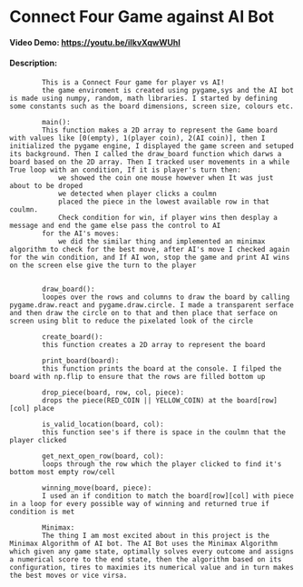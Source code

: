 # Connect Four Game against AI Bot
#### Video Demo: https://youtu.be/iIkvXqwWUhI
#### Description:
            This is a Connect Four game for player vs AI!
            the game enviroment is created using pygame,sys and the AI bot is made using numpy, random, math libraries. I started by defining some constants such as the board dimensions, screen size, colours etc.

            main():
            This function makes a 2D array to represent the Game board with values like [0(empty), 1(player coin), 2(AI coin)], then I initialized the pygame engine, I displayed the game screen and setuped its background. Then I called the draw_board function which darws a board based on the 2D array. Then I tracked user movements in a while True loop with an condition, If it is player's turn then:
                we showed the coin one mouse however when It was just about to be droped
                we detected when player clicks a coulmn
                placed the piece in the lowest available row in that coulmn.
                Check condition for win, if player wins then desplay a message and end the game else pass the control to AI
            for the AI's moves:
                we did the similar thing and implemented an minimax algorithm to check for the best move, after AI's move I checked again for the win condition, and If AI won, stop the game and print AI wins on the screen else give the turn to the player


            draw_board():
            loopes over the rows and columns to draw the board by calling pygame.draw.react and pygame.draw.circle. I made a transparent serface and then draw the circle on to that and then place that serface on screen using blit to reduce the pixelated look of the circle
            
            create_board():
            this function creates a 2D array to represent the board

            print_board(board):
            this function prints the board at the console. I filped the board with np.flip to ensure that the rows are filled bottom up

            drop_piece(board, row, col, piece):
            drops the piece(RED_COIN || YELLOW_COIN) at the board[row][col] place

            is_valid_location(board, col):
            this function see's if there is space in the coulmn that the player clicked

            get_next_open_row(board, col):
            loops through the row which the player clicked to find it's bottom most empty row/cell

            winning_move(board, piece):
            I used an if condition to match the board[row][col] with piece in a loop for every possible way of winning and returned true if condition is met

            Minimax:
            The thing I am most excited about in this project is the Minimax Algorithm of AI bot. The AI Bot uses the Minimax Algorithm which given any game state, optimally solves every outcome and assigns a numerical score to the end state, then the algorithm based on its configuration, tires to maximies its numerical value and in turn makes the best moves or vice virsa.